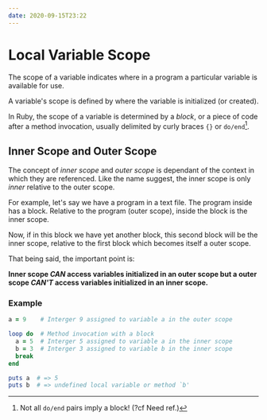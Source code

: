 ```yaml
---
date: 2020-09-15T23:22
---
```


# Local Variable Scope

The scope of a variable indicates where in a program a particular variable is
available for use.

A variable's scope is defined by where the variable is initialized (or
created).

In Ruby, the scope of a variable is determined by a _block_, or a piece of code
after a method invocation, usually delimited by curly braces `{}` or
`do/end`[^1].


## Inner Scope and Outer Scope

The concept of _inner scope_ and _outer scope_ is dependant of the context in
which they are referenced. Like the name suggest, the inner scope is only
_inner_ relative to the outer scope.

For example, let's say we have a program in a text file. The program inside has
a block. Relative to the program (outer scope), inside the block is the inner
scope.

Now, if in this block we have yet another block, this second block will be the
inner scope, relative to the first block which becomes itself a outer scope.

That being said, the important point is:

**Inner scope *CAN* access variables initialized in an outer scope but a outer
scope *CAN'T* access variables initialized in an inner scope.**


### Example

```ruby
a = 9    # Interger 9 assigned to variable a in the outer scope

loop do  # Method invocation with a block
  a = 5  # Interger 5 assigned to variable a in the inner scope
  b = 3  # Interger 3 assigned to variable b in the inner scope
  break
end

puts a  # => 5
puts b  # => undefined local variable or method `b'
```




[^1]: Not all `do/end` pairs imply a block! (?cf Need ref.)
